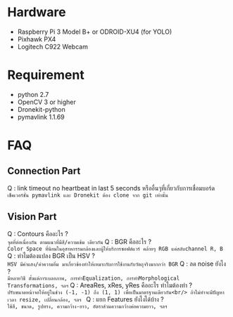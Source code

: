 # Hardware
- Raspberry Pi 3 Model B+ or ODROID-XU4 (for YOLO)
- Pixhawk PX4
- Logitech C922 Webcam

# Requirement
- python 2.7
- OpenCV 3 or higher
- Dronekit-python
- pymavlink 1.1.69

# FAQ
## Connection Part
Q : link timeout no heartbeat in last 5 seconds หรืออื่นๆที่เกี่ยวกับการเชื่อมบอร์ด<br/>
    ```
    เช็คเวอร์ชั่น pymavlink และ Dronekit ต้อง clone จาก git เท่านั้น
    ```
## Vision Part
Q : Contours คืออะไร ?<br/>
    ```
    จุดที่ต่อเนื่องกัน ตามแนวที่มีสี/ความเข้ม เดียวกัน
    ```
Q : BGR คืออะไร ?<br/>
    ```
    Color Space ที่นิยมในอุสาหกรรมกล้องและผู้ให้บริการซอฟต์แวร์ คล้ายๆ RGB แค่สลับchannel R, B
    ```
Q : ทำไมต้องแปลง BGR เป็น HSV ?<br/>
    ```
    HSV มีค่าแสง/ค่าความอิ่ม มาเกี่ยวข้องทำให้เหมาะกับการใช้งานกับวัตถุจริงมากกว่า BGR
    ```
Q : ลด noise ยังไง ?<br/>
    ```
    มีหลายวิธี ตั้งแต่การเบลอภาพ, การทำEqualization, การทำMorphological Transformations, ฯลฯ
    ```
Q : AreaRes, xRes, yRes คืออะไร ทำไมต้องทำ ?<br/>
    ```
    ปรับขนาดหน้าจอให้อยู่ในช่วง (-1, -1) ถึง (1, 1) เพื่อเป็นมาตรฐานเดียวกัน<br/>
    ถ้าไม่ทำจะมีปัญหาเวลา resize, เปลี่ยนกล้อง, ฯลฯ 
    ```
Q : แยก Features ยังไงได้บ้าง ?<br/>
    ```
    ใช้สี, ขนาด, รูปทรง, ความกว้าง-ยาว, อัตราส่วนความกว้างค่อความยาว, ฯลฯ
    ```